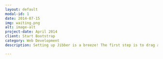 ```yaml
---
layout: default
modal-id: 1
date: 2014-07-15
img: waiting.png
alt: image-alt
project-date: April 2014
client: Start Bootstrap
category: Web Development
description: Setting up Jibber is a breeze! The first step is to drag and drop the framework into your Xcode project. Then, head on over to your Project Settings, and under the General tab, scroll down to Linked Frameworks and Libraries, and add libz.dylib. Finally, add -ObjC to your Other Linker Flags, that can be found under Build Settings. You can skip this step if you're using Cocoapods, as this would have already been set. And that's it! Your project is all set up to use Jibber!

---
```

